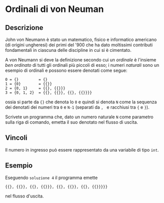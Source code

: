 Ordinali di von Neuman
======================

Descrizione
-----------

John von Neumann è stato un matematico, fisico e informatico americano (di
origini ungheresi) dei primi del '900 che ha dato moltissimi contributi
fondamentali in ciascuna delle discipline in cui si è cimentato.

A von Neumann si deve la definizione secondo cui un *ordinale* è l'insieme *ben
ordinato* di tutti gli ordinali più piccoli di esso; i numeri *naturali* sono
un esempio di ordinali e possono essere denotati come segue:

    0 = {}         = {}
    1 = {0}	       = {{}}
    2 = {0, 1}     = {{}, {{}}}
    3 = {0, 1, 2}  = {{}, {{}}, {{}, {{}}}}

ossia si parte da `{}` che denota lo `0` e quindi si denota `N` come la sequenza
dei denotati dei numeri tra `0` e `N-1` (separati da `, ` e racchiusi tra `{` e `}`).

Scrivete un programma che, dato un numero naturale `N` come parametro sulla riga
di comando, emetta il suo denotato nel flusso di uscita.


Vincoli
-------

Il numero in ingresso può essere rappresentato da una variabile di tipo `int`.


Esempio
-------

Eseguendo `soluzione 4` il programma emette

    {{}, {{}}, {{}, {{}}}, {{}, {{}}, {{}, {{}}}}}

nel flusso d'uscita.
